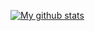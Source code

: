 [![My github stats](https://github-readme-stats.vercel.app/api?username=cyberzilla)](https://github.com/cyberzilla)
